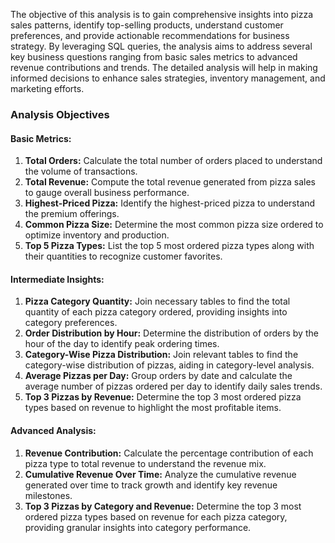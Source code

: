 The objective of this analysis is to gain comprehensive insights into pizza sales patterns, identify top-selling products, understand customer preferences, and provide actionable recommendations for business strategy. By leveraging SQL queries, the analysis aims to address several key business questions ranging from basic sales metrics to advanced revenue contributions and trends. The detailed analysis will help in making informed decisions to enhance sales strategies, inventory management, and marketing efforts.

### Analysis Objectives

#### Basic Metrics:

1. **Total Orders:** Calculate the total number of orders placed to understand the volume of transactions.
2. **Total Revenue:** Compute the total revenue generated from pizza sales to gauge overall business performance.
3. **Highest-Priced Pizza:** Identify the highest-priced pizza to understand the premium offerings.
4. **Common Pizza Size:** Determine the most common pizza size ordered to optimize inventory and production.
5. **Top 5 Pizza Types:** List the top 5 most ordered pizza types along with their quantities to recognize customer favorites.

#### Intermediate Insights:

1. **Pizza Category Quantity:** Join necessary tables to find the total quantity of each pizza category ordered, providing insights into category preferences.
2. **Order Distribution by Hour:** Determine the distribution of orders by the hour of the day to identify peak ordering times.
3. **Category-Wise Pizza Distribution:** Join relevant tables to find the category-wise distribution of pizzas, aiding in category-level analysis.
4. **Average Pizzas per Day:** Group orders by date and calculate the average number of pizzas ordered per day to identify daily sales trends.
5. **Top 3 Pizzas by Revenue:** Determine the top 3 most ordered pizza types based on revenue to highlight the most profitable items.

#### Advanced Analysis:

1. **Revenue Contribution:** Calculate the percentage contribution of each pizza type to total revenue to understand the revenue mix.
2. **Cumulative Revenue Over Time:** Analyze the cumulative revenue generated over time to track growth and identify key revenue milestones.
3. **Top 3 Pizzas by Category and Revenue:** Determine the top 3 most ordered pizza types based on revenue for each pizza category, providing granular insights into category performance.
